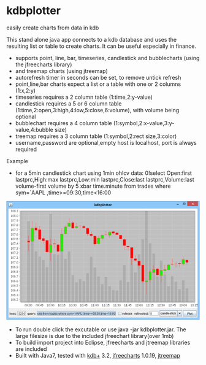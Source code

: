 # kdbplotter
easily create charts from data in kdb

This stand alone java app connects to a kdb database and uses the resulting
list or table to create charts. It can be useful especially in finance.

- supports point, line, bar, timeseries, candlestick and bubblecharts (using the jfreecharts library)
- and treemap charts (using jtreemap)
- autorefresh timer in seconds can be set, to remove untick refresh
- point,line,bar charts expect a list or a table with one or 2 columns (1:x,2:y)
- timeseries requires a 2 column table (1:time,2:y-value)
- candlestick requires a 5 or 6 column table (1:time,2:open,3:high,4:low,5:close,6:volume), with volume being optional
- bubblechart requires a 4 column table (1:symbol,2:x-value,3:y-value,4:bubble size)
- treemap requires a 3 column table (1:symbol,2:rect size,3:color)
- username,password are optional,empty host is localhost, port is always required

Example

- for a 5min candlestick chart using 1min ohlcv data: 
0!select Open:first lastprc,High:max lastprc,Low:min lastprc,Close:last lastprc,Volume:last volume-first volume by 5 xbar time.minute from trades where sym=`AAPL ,time>=09:30,time<16:00

![<oocalc image>](https://github.com/mfgc76/kdbplotter/blob/master/img/kdbplotter1.png)

- To run double click the excutable or use java -jar kdbplotter.jar. The large filesize is due to the included jfreechart library(over 1mb)
- To build import project into Eclipse, jfreecharts and jtreemap libraries are included
- Built with Java7, tested with [kdb+](https://kx.com/) 3.2, [jfreecharts](http://www.jfree.org/jfreechart/) 1.0.19, [jtreemap](http://jtreemap.sourceforge.net/)
